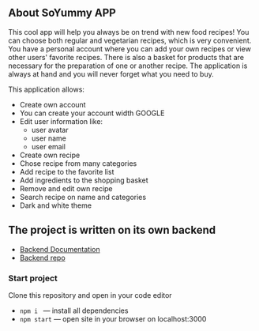 ## About SoYummy APP

This cool app will help you always be on trend with new food recipes! You can
choose both regular and vegetarian recipes, which is very convenient. You have a
personal account where you can add your own recipes or view other users'
favorite recipes. There is also a basket for products that are necessary for the
preparation of one or another recipe. The application is always at hand and you
will never forget what you need to buy.

This application allows:

- Create own account
- You can create your account width GOOGLE
- Edit user information like:
  - user avatar
  - user name
  - user email
- Create own recipe
- Chose recipe from many categories
- Add recipe to the favorite list
- Add ingredients to the shopping basket
- Remove and edit own recipe
- Search recipe on name and categories
- Dark and white theme

## The project is written on its own backend

- [Backend Documentation ](https://documenter.getpostman.com/view/23897391/2s93RUuBoH)
- [Backend repo ](https://github.com/YevheniiZinych/so-yummy-backend)

### Start project

Clone this repository and open in your code editor

- `npm i ` &mdash; install all dependencies
- `npm start` &mdash; open site in your browser on localhost:3000
